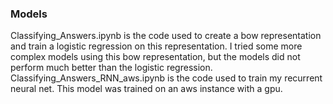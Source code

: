 ### Models

Classifying_Answers.ipynb is the code used to create a bow representation and train a logistic regression on this representation.
  I tried some more complex models using this bow representation, but the models did not perform much better than the logistic regression.
Classifying_Answers_RNN_aws.ipynb is the code used to train my recurrent neural net. This model was trained on an aws instance with a gpu.
